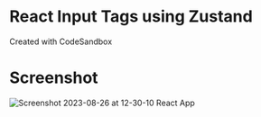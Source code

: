 # React Input Tags using Zustand
Created with CodeSandbox
# Screenshot
![Screenshot 2023-08-26 at 12-30-10 React App](https://github.com/DarkMortal/React-Input-Tags/assets/67017303/fcfb7a23-8724-4fa6-9f29-098ffcdb45f4)
